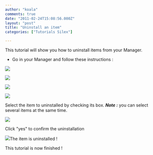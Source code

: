 ```yaml
---
author: "koala"
comments: true
date: "2011-02-24T15:08:56.000Z"
layout: "post"
title: "Uninstall an item"
categories: ["Tutorials Silex"]

---
```

This tutorial will show you how to uninstall items from your Manager.

<!-- more -->




  * Go in your Manager and follow these instructions :


![](https://www.silexlabs.org/wp-content/uploads/2011/02/select-upgrade-now31.png)

![](https://www.silexlabs.org/wp-content/uploads/2011/02/wait2.png)

![](https://www.silexlabs.org/wp-content/uploads/2011/02/select-uninstall-items.png)

![](https://www.silexlabs.org/wp-content/uploads/2011/02/select-the-wanted-item.png)

Select the item to uninstalled by checking its box.
_**Note :**_ you can select several items at the same time.

![](https://www.silexlabs.org/wp-content/uploads/2011/02/confirm-the-uninstallation.png)

Click "yes" to confirm the uninstallation

![](https://www.silexlabs.org/wp-content/uploads/2011/02/the-uninstallation-is-done.png)The item is uninstalled !

This tutorial is now finished !


